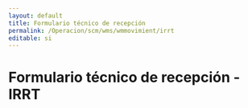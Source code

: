 ```yaml
---
layout: default
title: Formulario técnico de recepción
permalink: /Operacion/scm/wms/wmmovimient/irrt
editable: si
---
```


# Formulario técnico de recepción - IRRT 

